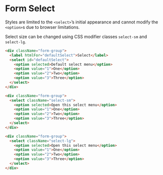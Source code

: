 # Form Select

Styles are limited to the `<select>`’s initial appearance and cannot modify the `<option>`s due to browser limitations.

Select size can be changed using CSS modifier classes `select-sm` and `select-lg`.

<!-- STORY -->

```html
<div className="form-group">
  <label htmlFor="defaultSelect">Select</label>
  <select id="defaultSelect">
    <option selected>Default select menu</option>
    <option value="1">One</option>
    <option value="2">Two</option>
    <option value="3">Three</option>
  </select>
</div>

<div className="form-group">
  <select className="select-sm">
    <option selected>Open this select menu</option>
    <option value="1">One</option>
    <option value="2">Two</option>
    <option value="3">Three</option>
  </select>
</div>

<div className="form-group">
  <select className="select-lg">
    <option selected>Open this select menu</option>
    <option value="1">One</option>
    <option value="2">Two</option>
    <option value="3">Three</option>
  </select>
</div>
```
